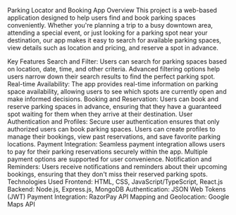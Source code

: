 Parking Locator and Booking App
Overview
This project is a web-based application designed to help users find and book parking spaces conveniently. Whether you're planning a trip to a busy downtown area, attending a special event, or just looking for a parking spot near your destination, our app makes it easy to search for available parking spaces, view details such as location and pricing, and reserve a spot in advance.

Key Features
Search and Filter: Users can search for parking spaces based on location, date, time, and other criteria. Advanced filtering options help users narrow down their search results to find the perfect parking spot.
Real-time Availability: The app provides real-time information on parking space availability, allowing users to see which spots are currently open and make informed decisions.
Booking and Reservation: Users can book and reserve parking spaces in advance, ensuring that they have a guaranteed spot waiting for them when they arrive at their destination.
User Authentication and Profiles: Secure user authentication ensures that only authorized users can book parking spaces. Users can create profiles to manage their bookings, view past reservations, and save favorite parking locations.
Payment Integration: Seamless payment integration allows users to pay for their parking reservations securely within the app. Multiple payment options are supported for user convenience.
Notification and Reminders: Users receive notifications and reminders about their upcoming bookings, ensuring that they don't miss their reserved parking spots.
Technologies Used
Frontend: HTML, CSS, JavaScript/TypeScript, React.js
Backend: Node.js, Express.js, MongoDB
Authentication: JSON Web Tokens (JWT)
Payment Integration: RazorPay API
Mapping and Geolocation: Google Maps API
